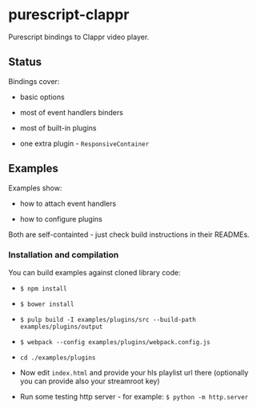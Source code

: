 # purescript-clappr

Purescript bindings to Clappr video player.

## Status

Bindings cover:

  * basic options

  * most of event handlers binders

  * most of built-in plugins

  * one extra plugin - `ResponsiveContainer`


## Examples

Examples show:

  * how to attach event handlers

  * how to configure plugins

Both are self-containted - just check build instructions in their READMEs.

### Installation and compilation

You can build examples against cloned library code:

  * `$ npm install`

  * `$ bower install`

  * `$ pulp build -I examples/plugins/src --build-path examples/plugins/output`

  * `$ webpack --config examples/plugins/webpack.config.js`

  * `cd ./examples/plugins`

  * Now edit `index.html` and provide your hls playlist url there (optionally you can provide also your streamroot key)

  * Run some testing http server - for example: `$ python -m http.server`

